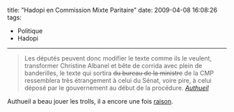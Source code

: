 title: "Hadopi en Commission Mixte Paritaire"
date: 2009-04-08 16:08:26
tags:
  - Politique
  - Hadopi
---

> Les députés peuvent donc modifier le texte comme ils le veulent, transformer Christine Albanel et bête de corrida avec plein de banderilles, le texte qui sortira <span style="text-decoration: line-through">du bureau de la ministre</span> de la CMP ressemblera très étrangement à celui du Sénat, voire pire, à celui déposé par le gouvernement au début de la procédure.
> <cite>[Authueil](//www.authueil.org/?2009/03/04/1254-les-mefaits-de-l-urgence)</cite>

Authueil a beau jouer les trolls, il a encore une fois [raison](//www.assemblee-nationale.fr/13/rapports/r1589.asp).